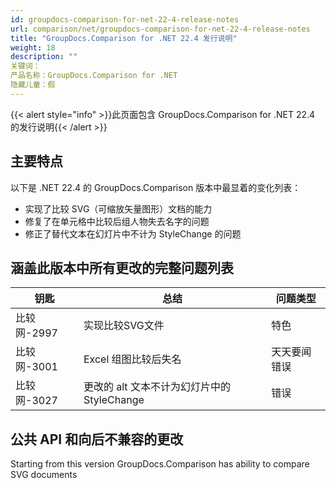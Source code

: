 ```yaml
---
id: groupdocs-comparison-for-net-22-4-release-notes
url: comparison/net/groupdocs-comparison-for-net-22-4-release-notes
title: "GroupDocs.Comparison for .NET 22.4 发行说明"
weight: 18
description: ""
关键词：
产品名称：GroupDocs.Comparison for .NET
隐藏儿童：假
---
```

{{< alert style="info" >}}此页面包含 GroupDocs.Comparison for .NET 22.4 的发行说明{{< /alert >}}

## 主要特点

以下是 .NET 22.4 的 GroupDocs.Comparison 版本中最显着的变化列表：

* 实现了比较 SVG（可缩放矢量图形）文档的能力
* 修复了在单元格中比较后组人物失去名字的问题
* 修正了替代文本在幻灯片中不计为 StyleChange 的问题


## 涵盖此版本中所有更改的完整问题列表

|钥匙 |总结 |问题类型 |
| --- | --- | --- |
|比较网-2997 |实现比较SVG文件|特色 |
|比较网-3001 | Excel 组图比较后失名 | 天天要闻错误 |
|比较网-3027 |更改的 alt 文本不计为幻灯片中的 StyleChange |错误 |


## 公共 API 和向后不兼容的更改
Starting from this version GroupDocs.Comparison has ability to compare SVG documents
